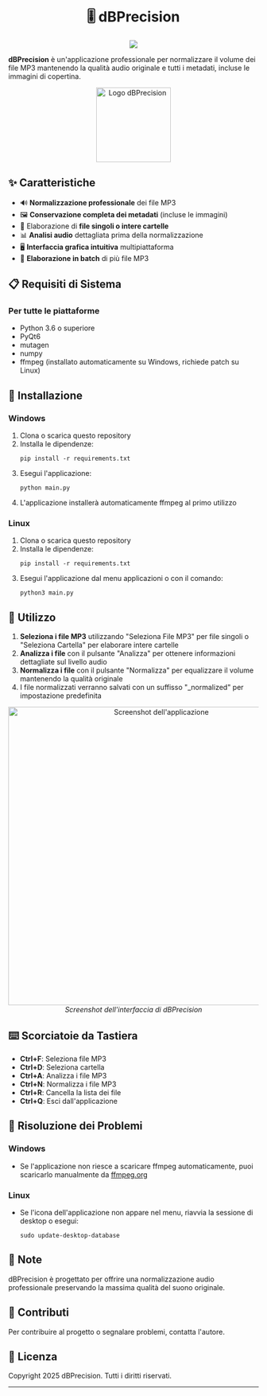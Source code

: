 <div align="center">

# 🎚️ dBPrecision

<img src="https://img.shields.io/badge/versione-1.1-blue">

</div>

**dBPrecision** è un'applicazione professionale per normalizzare il volume dei file MP3 mantenendo la qualità audio originale e tutti i metadati, incluse le immagini di copertina.

<p align="center">
  <img src="https://i.postimg.cc/d0Xq1kyX/dbprecision.png" alt="Logo dBPrecision" width="150">
</p>

## ✨ Caratteristiche

- 🔊 **Normalizzazione professionale** dei file MP3
- 🖼️ **Conservazione completa dei metadati** (incluse le immagini)
- 📁 Elaborazione di **file singoli o intere cartelle**
- 📊 **Analisi audio** dettagliata prima della normalizzazione
- 🖥️ **Interfaccia grafica intuitiva** multipiattaforma
- 🔄 **Elaborazione in batch** di più file MP3

## 📋 Requisiti di Sistema

### Per tutte le piattaforme
- Python 3.6 o superiore
- PyQt6
- mutagen
- numpy
- ffmpeg (installato automaticamente su Windows, richiede patch su Linux)

## 🚀 Installazione

### Windows
1. Clona o scarica questo repository
2. Installa le dipendenze:
   ```
   pip install -r requirements.txt
   ```
3. Esegui l'applicazione:
   ```
   python main.py
   ```
4. L'applicazione installerà automaticamente ffmpeg al primo utilizzo

### Linux
1. Clona o scarica questo repository
2. Installa le dipendenze:
   ```
   pip install -r requirements.txt
   ```
3. Esegui l'applicazione dal menu applicazioni o con il comando:
   ```
   python3 main.py
   ```

## 🎯 Utilizzo

1. **Seleziona i file MP3** utilizzando "Seleziona File MP3" per file singoli o "Seleziona Cartella" per elaborare intere cartelle
2. **Analizza i file** con il pulsante "Analizza" per ottenere informazioni dettagliate sul livello audio
3. **Normalizza i file** con il pulsante "Normalizza" per equalizzare il volume mantenendo la qualità originale
4. I file normalizzati verranno salvati con un suffisso "_normalized" per impostazione predefinita

<p align="center">
  <img src="https://i.postimg.cc/T3fdMXz7/dbprecision.webp" alt="Screenshot dell'applicazione" width="600">
  <br>
  <em>Screenshot dell'interfaccia di dBPrecision</em>
</p>

## ⌨️ Scorciatoie da Tastiera

- **Ctrl+F**: Seleziona file MP3
- **Ctrl+D**: Seleziona cartella
- **Ctrl+A**: Analizza i file MP3
- **Ctrl+N**: Normalizza i file MP3
- **Ctrl+R**: Cancella la lista dei file
- **Ctrl+Q**: Esci dall'applicazione

## 🔧 Risoluzione dei Problemi

### Windows
- Se l'applicazione non riesce a scaricare ffmpeg automaticamente, puoi scaricarlo manualmente da [ffmpeg.org](https://ffmpeg.org/download.html)

### Linux
- Se l'icona dell'applicazione non appare nel menu, riavvia la sessione di desktop o esegui:
  ```
  sudo update-desktop-database
  ```

## 📝 Note

dBPrecision è progettato per offrire una normalizzazione audio professionale preservando la massima qualità del suono originale.

## 🤝 Contributi

Per contribuire al progetto o segnalare problemi, contatta l'autore.

## 📜 Licenza

Copyright 2025 dBPrecision. Tutti i diritti riservati.

---
